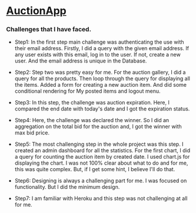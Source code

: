 # [AuctionApp](https://django-auction-app.herokuapp.com/)

### Challenges that I have faced.

-   Step1: In the first step main challenge was authenticating the use with their email address. Firstly, I did a query with the given email address. If any user exists with this email, log in to the user. If not, create a new user. And the email address is unique in the Database.

-   Step2: Step two was pretty easy for me. For the auction gallery, I did a query for all the products. Then loop through the query for displaying all the items. Added a form for creating a new auction item. And did some conditional rendering for My posted items and logout menu.

-   Step3: In this step, the challenge was auction expiration. Here, I compared the end date with today's date and I got the expiration status.

-   Step4: Here, the challenge was declared the winner. So I did an aggregation on the total bid for the auction and, I got the winner with max bid price.

-   Step5: The most challenging step in the whole project was this step. I created an admin dashboard for all the statistics. For the first chart, I did a query for counting the auction item by created date. I used chart.js for displaying the chart. I was not 100% clear about what to do and for me, this was quite complex. But, if I get some hint, I believe I'll do that.

-   Step6: Designing is always a challenging part for me. I was focused on functionality. But I did the minimum design.

-   Step7: I am familiar with Heroku and this step was not challenging at all for me.
